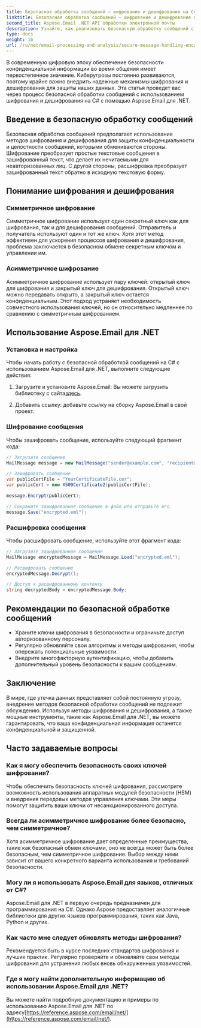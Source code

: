 ```yaml
---
title: Безопасная обработка сообщений — шифрование и дешифрование на C#
linktitle: Безопасная обработка сообщений — шифрование и дешифрование на C#
second_title: Aspose.Email .NET API обработки электронной почты
description: Узнайте, как реализовать безопасную обработку сообщений с шифрованием и дешифрованием на C# с помощью Aspose.Email для .NET. Эффективно защищайте конфиденциальные данные.
type: docs
weight: 16
url: /ru/net/email-processing-and-analysis/secure-message-handling-encryption-and-decryption-in-csharp/
---
```


В современную цифровую эпоху обеспечение безопасности конфиденциальной информации во время общения имеет первостепенное значение. Киберугрозы постоянно развиваются, поэтому крайне важно внедрить надежные механизмы шифрования и дешифрования для защиты наших данных. Эта статья проведет вас через процесс безопасной обработки сообщений с использованием шифрования и дешифрования на C# с помощью Aspose.Email для .NET.

## Введение в безопасную обработку сообщений

Безопасная обработка сообщений предполагает использование методов шифрования и дешифрования для защиты конфиденциальности и целостности сообщений, которыми обмениваются стороны. Шифрование преобразует простые текстовые сообщения в зашифрованный текст, что делает их нечитаемыми для неавторизованных лиц. С другой стороны, расшифровка преобразует зашифрованный текст обратно в исходную текстовую форму.

## Понимание шифрования и дешифрования

### Симметричное шифрование

Симметричное шифрование использует один секретный ключ как для шифрования, так и для дешифрования сообщений. Отправитель и получатель используют один и тот же ключ. Хотя этот метод эффективен для ускорения процессов шифрования и дешифрования, проблема заключается в безопасном обмене секретным ключом и управлении им.

### Асимметричное шифрование

Асимметричное шифрование использует пару ключей: открытый ключ для шифрования и закрытый ключ для дешифрования. Открытый ключ можно передавать открыто, а закрытый ключ остается конфиденциальным. Этот подход устраняет необходимость совместного использования ключей, но он относительно медленнее по сравнению с симметричным шифрованием.

## Использование Aspose.Email для .NET

### Установка и настройка

Чтобы начать работу с безопасной обработкой сообщений на C# с использованием Aspose.Email для .NET, выполните следующие действия:

1.  Загрузите и установите Aspose.Email: Вы можете загрузить библиотеку с сайта[здесь](https://releases.aspose.com/email/net).

2. Добавить ссылку: добавьте ссылку на сборку Aspose.Email в свой проект.

### Шифрование сообщения

Чтобы зашифровать сообщение, используйте следующий фрагмент кода:

```csharp
// Загрузите сообщение
MailMessage message = new MailMessage("sender@example.com", "recipient@example.com", "Subject", "Message body");

// Зашифровать сообщение
var publicCertFile = "YourCertificateFile.cer";
var publicCert = new X509Certificate2(publicCertFile);

message.Encrypt(publicCert);

// Сохраните зашифрованное сообщение в файл или отправьте его.
message.Save("encrypted.eml");
```

### Расшифровка сообщения

Чтобы расшифровать сообщение, используйте этот фрагмент кода:

```csharp
// Загрузите зашифрованное сообщение
MailMessage encryptedMessage = MailMessage.Load("encrypted.eml");

// Расшифровать сообщение
encryptedMessage.Decrypt();

// Доступ к расшифрованному контенту
string decryptedBody = encryptedMessage.Body;
```

## Рекомендации по безопасной обработке сообщений

- Храните ключи шифрования в безопасности и ограничьте доступ авторизованному персоналу.
- Регулярно обновляйте свои алгоритмы и методы шифрования, чтобы опережать потенциальные уязвимости.
- Внедрите многофакторную аутентификацию, чтобы добавить дополнительный уровень безопасности к вашим сообщениям.

## Заключение

В мире, где утечка данных представляет собой постоянную угрозу, внедрение методов безопасной обработки сообщений не подлежит обсуждению. Используя методы шифрования и дешифрования, а также мощные инструменты, такие как Aspose.Email для .NET, вы можете гарантировать, что ваша конфиденциальная информация останется конфиденциальной и защищенной.

## Часто задаваемые вопросы

### Как я могу обеспечить безопасность своих ключей шифрования?

Чтобы обеспечить безопасность ключей шифрования, рассмотрите возможность использования аппаратных модулей безопасности (HSM) и внедрения передовых методов управления ключами. Эти меры помогут защитить ваши ключи от несанкционированного доступа.

### Всегда ли асимметричное шифрование более безопасно, чем симметричное?

Хотя асимметричное шифрование дает определенные преимущества, такие как безопасный обмен ключами, оно не всегда может быть более безопасным, чем симметричное шифрование. Выбор между ними зависит от вашего конкретного варианта использования и требований безопасности.

### Могу ли я использовать Aspose.Email для языков, отличных от C#?

Aspose.Email для .NET в первую очередь предназначен для программирования на C#. Однако Aspose предоставляет аналогичные библиотеки для других языков программирования, таких как Java, Python и других.

### Как часто мне следует обновлять методы шифрования?

Рекомендуется быть в курсе последних стандартов шифрования и лучших практик. Регулярно проверяйте и обновляйте свои методы шифрования для устранения любых вновь обнаруженных уязвимостей.

### Где я могу найти дополнительную информацию об использовании Aspose.Email для .NET?

 Вы можете найти подробную документацию и примеры по использованию Aspose.Email для .NET по адресу[https://reference.aspose.com/email/net/](https://reference.aspose.com/email/net/).